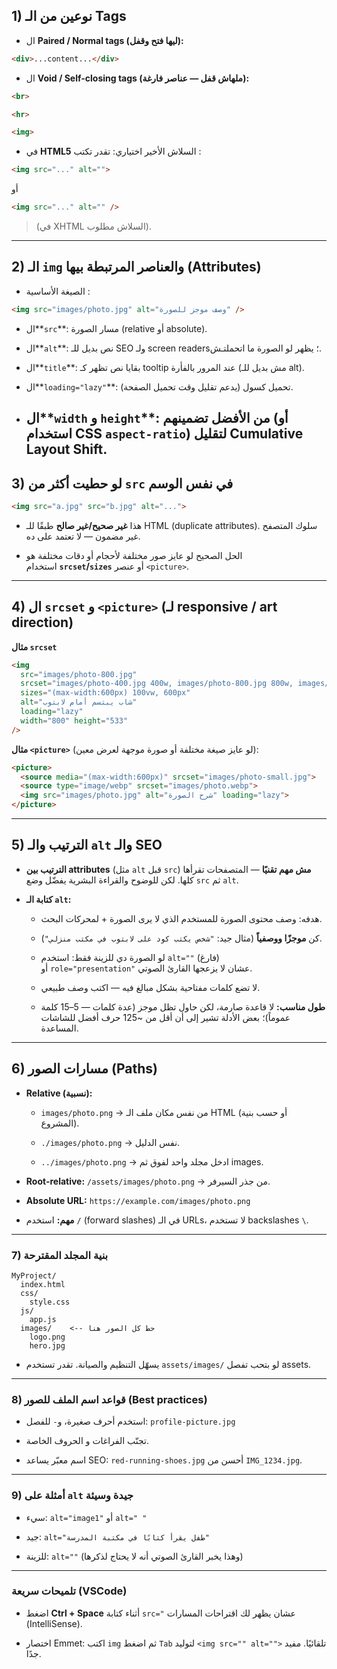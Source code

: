 ## 1) نوعين من الـ Tags

- ال **Paired / Normal tags (ليها فتح وقفل):**

```html
<div>...content...</div>
```

- ال **Void / Self-closing tags (ملهاش قفل — عناصر فارغة):**

```html
<br> 

<hr> 

<img>
```

- في **HTML5** السلاش الأخير اختياري: تقدر تكتب :

```html
<img src="..." alt="">
```

أو

```html
<img src="..." alt="" />
```

> (في XHTML السلاش مطلوب).

---

## 2) الـ `img` والعناصر المرتبطة بيها (Attributes)

- الصيغة الأساسية :

```html
<img src="images/photo.jpg" alt="وصف موجز للصورة" />
```

- ال**`src`**: مسار الصورة (relative أو absolute).  
    
- ال**`alt`**: نص بديل للـ SEO ولـ screen readers؛ يظهر لو الصورة ما اتحملتـش.  
    
- ال**`title`**: بقايا نص تظهر كـ tooltip عند المرور بالفأرة (مش بديل للـ alt).  
    
- ال**`loading="lazy"`**: تحميل كسول (يدعم تقليل وقت تحميل الصفحة).  
    
- ## ال**`width` و `height`**: من الأفضل تضمينهم (أو استخدام CSS `aspect-ratio`) لتقليل **Cumulative Layout Shift**.
    

## 3) لو حطيت **أكثر من `src`** في نفس الوسم

```html
<img src="a.jpg" src="b.jpg" alt="...">
```

- هذا **غير صحيح/غير صالح** طبقًا للـ HTML (duplicate attributes). سلوك المتصفح غير مضمون — لا تعتمد على ده.  
    
- الحل الصحيح لو عايز صور مختلفة لأحجام أو دقات مختلفة هو استخدام **`srcset`/`sizes`** أو عنصر `<picture>`.

---

## 4) ال `srcset` و `<picture>` (لـ responsive / art direction)

**مثال `srcset`**

```html
<img 
  src="images/photo-800.jpg"
  srcset="images/photo-400.jpg 400w, images/photo-800.jpg 800w, images/photo-1600.jpg 1600w"
  sizes="(max-width:600px) 100vw, 600px"
  alt="شاب يبتسم أمام لابتوب"
  loading="lazy"
  width="800" height="533"
/>
```

**مثال `<picture>`** (لو عايز صيغة مختلفة أو صورة موجهة لعرض معين):

```html
<picture>
  <source media="(max-width:600px)" srcset="images/photo-small.jpg">
  <source type="image/webp" srcset="images/photo.webp">
  <img src="images/photo.jpg" alt="شرح الصورة" loading="lazy">
</picture>
```

---

## 5) الترتيب والـ `alt` والـ SEO

- **الترتيب بين attributes** (مثل `alt` قبل `src`) **مش مهم تقنيًا** — المتصفحات تقرأها كلها. لكن للوضوح والقراءة البشرية يفضّل وضع `src` ثم `alt`.  
    
- **كتابة الـ `alt`:**
    - هدفه: وصف محتوى الصورة للمستخدم الذي لا يرى الصورة + لمحركات البحث.  
        
    - كن **موجزًا ووصفياً** (مثال جيد: `"شخص يكتب كود على لابتوب في مكتب منزلي"`).  
        
    - لو الصورة دي للزينة فقط: استخدم `alt=""` (فارغ) أو `role="presentation"` عشان لا يزعجها القارئ الصوتي.  
        
    - لا تضع كلمات مفتاحية بشكل مبالغ فيه — اكتب وصف طبيعي.  
        
    - **طول مناسب:** لا قاعدة صارمة، لكن حاول تظل موجز (عدة كلمات — 5–15 كلمة عموماً)؛ بعض الأدلة تشير إلى أن أقل من ~125 حرف أفضل للشاشات المساعدة.

---

## 6) مسارات الصور (Paths)

- **Relative (نسبية):**
    - `images/photo.png` → من نفس مكان ملف الـ HTML (أو حسب بنية المشروع).  
        
    - `./images/photo.png` → نفس الدليل.  
        
    - `../images/photo.png` → ادخل مجلد واحد لفوق ثم images.  
        
- **Root-relative:** `/assets/images/photo.png` → من جذر السيرفر.  
    
- **Absolute URL:** `https://example.com/images/photo.png`  
    
- **مهم:** استخدم `/` (forward slashes) في الـ URLs، لا تستخدم backslashes `\`.

---

### 7) بنية المجلد المقترحة

```pgsql
MyProject/
  index.html
  css/
    style.css
  js/
    app.js
  images/    <-- حط كل الصور هنا
    logo.png
    hero.jpg
```

- يسهّل التنظيم والصيانة. تقدر تستخدم `assets/images/` لو بتحب تفصل assets.

---

### 8) قواعد اسم الملف للصور (Best practices)

- استخدم أحرف صغيرة، و`-` للفصل: `profile-picture.jpg`  
    
- تجنّب الفراغات و الحروف الخاصة.  
    
- اسم معبّر يساعد SEO: `red-running-shoes.jpg` أحسن من `IMG_1234.jpg`.

---

### 9) أمثلة على `alt` جيدة وسيئة

- سيء: `alt="image1"` أو `alt=" "`  
    
- جيد: `alt="طفل يقرأ كتابًا في مكتبة المدرسة"`  
    
- للزينة: `alt=""` (وهذا يخبر القارئ الصوتي أنه لا يحتاج لذكرها)

---

### تلميحات سريعة (VSCode)

- اضغط **Ctrl + Space** أثناء كتابة `src="` عشان يظهر لك اقتراحات المسارات (IntelliSense).  
    
- اختصار Emmet: اكتب `img` ثم اضغط `Tab` لتوليد `<img src="" alt="">` تلقائيًا. مفيد جدًا.